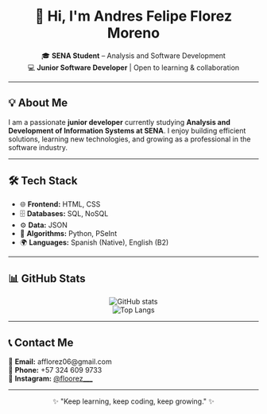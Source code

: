 <!-- Profile README.md -->

<h1 align="center">👋 Hi, I'm Andres Felipe Florez Moreno</h1>  

<p align="center">
  🎓 <b>SENA Student</b> – Analysis and Software Development <br>
  💻 <b>Junior Software Developer</b> | Open to learning & collaboration  
</p>

---

<h2>💡 About Me</h2>  

<p>
I am a passionate <b>junior developer</b> currently studying <b>Analysis and Development of Information Systems at SENA</b>.  
I enjoy building efficient solutions, learning new technologies, and growing as a professional in the software industry.  
</p>

---

<h2>🛠️ Tech Stack</h2>  

<ul>
  <li>🌐 <b>Frontend:</b> HTML, CSS</li>
  <li>🗄️ <b>Databases:</b> SQL, NoSQL</li>
  <li>⚙️ <b>Data:</b> JSON</li>
  <li>🧩 <b>Algorithms:</b> Python, PSeInt</li>
  <li>🌍 <b>Languages:</b> Spanish (Native), English (B2)</li>
</ul>

---

<h2>📊 GitHub Stats</h2>  

<p align="center">
  <img src="https://github-readme-stats.vercel.app/api?username=florezcodespace&show_icons=true&theme=tokyonight" alt="GitHub stats" />
  <br>
  <img src="https://github-readme-stats.vercel.app/api/top-langs/?username=florezcodespace&layout=compact&theme=tokyonight" alt="Top Langs" />
</p>

---

<h2>📞 Contact Me</h2>  

<p>
📧 <b>Email:</b> afflorez06@gmail.com <br>
📱 <b>Phone:</b> +57 324 609 9733 <br>
📸 <b>Instagram:</b> <a href="[https://instagram.com/YOUR-IG" target="_blank](https://www.instagram.com/floorez___?igsh=MTltazE0ZWluOTNkZA%3D%3D&utm_source=qr )">@floorez___</a>  
</p>

---

<p align="center">✨ "Keep learning, keep coding, keep growing." ✨</p>
